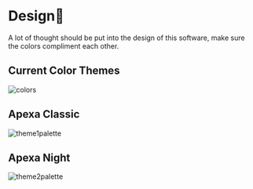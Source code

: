 # Design🎨
A lot of thought should be put into the design of this software, make sure the colors compliment each other.
## Current Color Themes
![colors](https://media.discordapp.net/attachments/1043040632781942854/1302952705941049365/bruh.png?ex=6729fcc4&is=6728ab44&hm=c3f2cd1201301412aed651b29f3a4b90e90e497b605fa08d501ef3405567d85e&=&format=webp&quality=lossless&width=563&height=701)

## Apexa Classic
![theme1palette](https://media.discordapp.net/attachments/1043040632781942854/1302951942447829052/Classic.png?ex=6729fc0e&is=6728aa8e&hm=72000059dd49c6e25b550ccffd0f1538bc73c3700c2f6f0d3a54fe70edfb718d&=&format=webp&quality=lossless&width=809&height=560)

## Apexa Night
![theme2palette](https://media.discordapp.net/attachments/1043040632781942854/1302951966103568395/Night.png?ex=6729fc14&is=6728aa94&hm=287d502501b9b9650640002ec8d5d8a1727623a93c8bd9d4eb062483cdfdb953&=&format=webp&quality=lossless&width=809&height=560)

